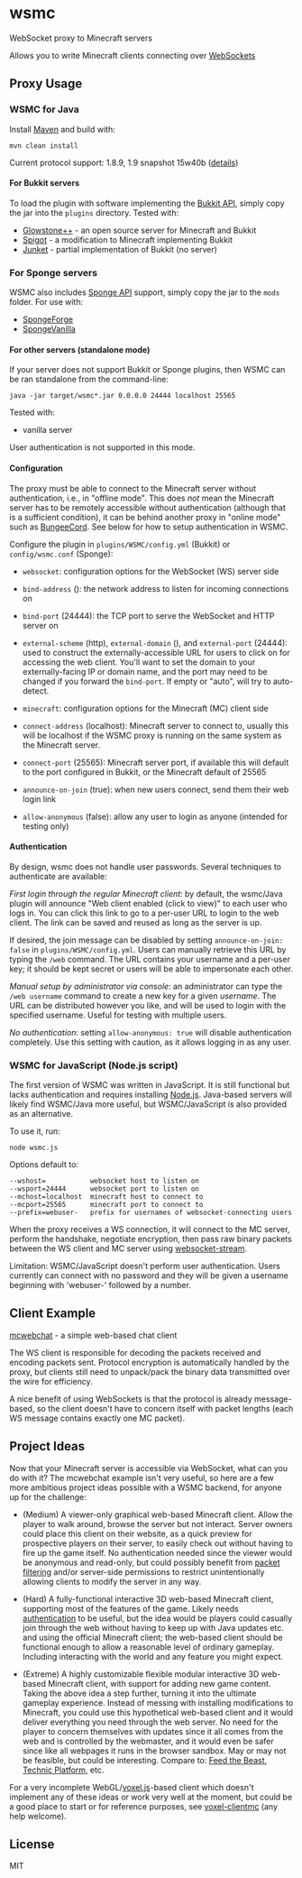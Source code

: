 # wsmc

WebSocket proxy to Minecraft servers

Allows you to write Minecraft clients connecting over [WebSockets](http://www.websocket.org/)

## Proxy Usage

### WSMC for Java

Install [Maven](https://maven.apache.org/) and build with:

    mvn clean install

Current protocol support: 1.8.9, 1.9 snapshot 15w40b ([details](https://github.com/PrismarineJS/node-minecraft-protocol))

#### For Bukkit servers

To load the plugin with software implementing the [Bukkit API](https://github.com/Bukkit/Bukkit),
simply copy the jar into the `plugins` directory. Tested with:

* [Glowstone++](https://glowstoneplusplus.github.io) - an open source server for Minecraft and Bukkit
* [Spigot](https://www.spigotmc.org) - a modification to Minecraft implementing Bukkit
* [Junket](https://github.com/deathcap/Junket) - partial implementation of Bukkit (no server)

### For Sponge servers

WSMC also includes [Sponge API](https://www.spongepowered.org) support, simply copy the jar
to the `mods` folder. For use with:

* [SpongeForge](https://github.com/SpongePowered/SpongeForge)
* [SpongeVanilla](https://github.com/SpongePowered/SpongeVanilla)

#### For other servers (standalone mode)

If your server does not support Bukkit or Sponge plugins, then WSMC can be ran standalone from the
command-line:

    java -jar target/wsmc*.jar 0.0.0.0 24444 localhost 25565

Tested with:

* vanilla server

User authentication is not supported in this mode.

#### Configuration

The proxy must be able to connect to the Minecraft server without authentication, i.e., in
"offline mode". This does *not* mean the Minecraft server has to be remotely accessible
without authentication (although that is a sufficient condition), it can be behind another
proxy in "online mode" such as [BungeeCord](https://github.com/SpigotMC/BungeeCord). See below
for how to setup authentication in WSMC.


Configure the plugin in `plugins/WSMC/config.yml` (Bukkit) or `config/wsmc.conf` (Sponge):

* `websocket`: configuration options for the WebSocket (WS) server side
 * `bind-address` (): the network address to listen for incoming connections on
 * `bind-port` (24444): the TCP port to serve the WebSocket and HTTP server on
 * `external-scheme` (http), `external-domain` (), and `external-port` (24444): used to
    construct the externally-accessible URL for users to click on for accessing the web client.
    You'll want to set the domain to your externally-facing IP or domain name, and the port may
    need to be changed if you forward the `bind-port`. If empty or "auto", will try to auto-detect.

* `minecraft`: configuration options for the Minecraft (MC) client side
 * `connect-address` (localhost): Minecraft server to connect to, usually this will be localhost
    if the WSMC proxy is running on the same system as the Minecraft server.
 * `connect-port` (25565): Minecraft server port, if available this will default to the port configured
    in Bukkit, or the Minecraft default of 25565
 * `announce-on-join` (true): when new users connect, send them their web login link
 * `allow-anonymous` (false): allow any user to login as anyone (intended for testing only)

#### Authentication

By design, wsmc does not handle user passwords. Several techniques to authenticate are available:

*First login through the regular Minecraft client*: by default, the wsmc/Java plugin will announce
"Web client enabled (click to view)" to each user who logs in. You can click this link to go to a
per-user URL to login to the web client. The link can be saved and reused as long as the server is up.

If desired, the join message can be disabled by setting `announce-on-join: false` in `plugins/WSMC/config.yml`.
Users can manually retrieve this URL by typing the `/web` command. The URL contains your username and a per-user key;
it should be kept secret or users will be able to impersonate each other.

*Manual setup by administrator via console*: an administrator can type the `/web username` command
to create a new key for a given *username*. The URL can be distributed however you like,
and will be used to login with the specified username. Useful for testing with multiple users.

*No authentication*: setting `allow-anonymous: true` will disable authentication completely.
Use this setting with caution, as it allows logging in as any user.


### WSMC for JavaScript (Node.js script)

The first version of WSMC was written in JavaScript. It is still functional but
lacks authentication and requires installing [Node.js](http://nodejs.org/). Java-based servers
will likely find WSMC/Java more useful, but WSMC/JavaScript is also provided as an alternative.

To use it, run:

    node wsmc.js

Options default to:

    --wshost=           websocket host to listen on
    --wsport=24444      websocket port to listen on
    --mchost=localhost  minecraft host to connect to
    --mcport=25565      minecraft port to connect to
    --prefix=webuser-   prefix for usernames of websocket-connecting users

When the proxy receives a WS connection, it will connect to the MC server, 
perform the handshake, negotiate encryption, then pass raw binary packets between
the WS client and MC server using [websocket-stream](https://github.com/maxogden/websocket-stream).

Limitation: WSMC/JavaScript doesn't perform user authentication. Users currently can connect
with no password and they will be given a username beginning with 'webuser-' followed by a number.

## Client Example

[mcwebchat](https://github.com/deathcap/wsmc/tree/master/examples/mcwebchat) - a simple web-based chat client

The WS client is responsible for decoding the packets received and encoding packets sent.
Protocol encryption is automatically handled by the proxy, but clients still need to unpack/pack
the binary data transmitted over the wire for efficiency. 

A nice benefit of using WebSockets is that the protocol is already message-based, so the client 
doesn't have to concern itself with packet lengths (each WS message contains exactly one MC packet).

## Project Ideas

Now that your Minecraft server is accessible via WebSocket, what can you do with it? The mcwebchat
example isn't very useful, so here are a few more ambitious project ideas possible with a WSMC backend, 
for anyone up for the challenge:

* (Medium) A viewer-only graphical web-based Minecraft client. Allow the player to walk
around, browse the server but not interact. Server owners could place this client on their website,
as a quick preview for prospective players on their server, to easily check out without having to
fire up the game itself. No authentication needed since the viewer would be anonymous and read-only,
but could possibly benefit from [packet filtering](https://github.com/deathcap/wsmc/issues/3) and/or
server-side permissions to restrict unintentionally allowing clients to modify the server in any way.

* (Hard) A fully-functional interactive 3D web-based Minecraft client, supporting most of the features
of the game. Likely needs [authentication](https://github.com/deathcap/wsmc/issues/2) to be useful, but
the idea would be players could casually join through the web without having to keep up with Java updates
etc. and using the official Minecraft client; the web-based client should be functional enough to allow
a reasonable level of ordinary gameplay. Including interacting with the world and any feature you might expect.

* (Extreme) A highly customizable flexible modular interactive 3D web-based Minecraft client, with support for adding
new game content. Taking the above idea a step further, turning it into the ultimate gameplay experience.
Instead of messing with installing modifications to Minecraft, you could use this hypothetical web-based client
and it would deliver everything you need through the web server. No need for the player to concern themselves
with updates since it all comes from the web and is controlled by the webmaster, and it would even be safer since
like all webpages it runs in the browser sandbox. May or may not be feasible, but could be interesting.
Compare to: [Feed the Beast](http://feed-the-beast.com/), [Technic Platform](http://www.minecraftforge.net/), etc.


For a very incomplete WebGL/[voxel.js](http://voxeljs.com/)-based client which doesn't implement any of these ideas
or work very well at the moment, but could be a good place to start or for reference purposes, see [voxel-clientmc](https://github.com/deathcap/voxel-clientmc)
(any help welcome).

## License

MIT
